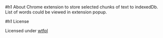 #h1 About
Chrome extension to store selected chunks of text to indexedDb. List of words could be viewed in extension popup.

#h1 License

Licensed under [wtfpl](http://www.wtfpl.net/)
